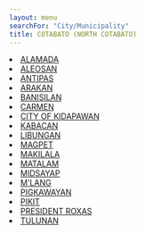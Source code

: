 ```yaml
---
layout: menu
searchFor: "City/Municipality"
title: COTABATO (NORTH COTABATO)
---
```

<li><a class="oID" href="{{site.url}}/citymuni/4701.html" value="COTABATO (NORTH COTABATO), ALAMADA" rel="external">ALAMADA</a></li><li><a class="oID" href="{{site.url}}/citymuni/4717.html" value="COTABATO (NORTH COTABATO), ALEOSAN" rel="external">ALEOSAN</a></li><li><a class="oID" href="{{site.url}}/citymuni/4715.html" value="COTABATO (NORTH COTABATO), ANTIPAS" rel="external">ANTIPAS</a></li><li><a class="oID" href="{{site.url}}/citymuni/4718.html" value="COTABATO (NORTH COTABATO), ARAKAN" rel="external">ARAKAN</a></li><li><a class="oID" href="{{site.url}}/citymuni/4716.html" value="COTABATO (NORTH COTABATO), BANISILAN" rel="external">BANISILAN</a></li><li><a class="oID" href="{{site.url}}/citymuni/4702.html" value="COTABATO (NORTH COTABATO), CARMEN" rel="external">CARMEN</a></li><li><a class="oID" href="{{site.url}}/citymuni/4704.html" value="COTABATO (NORTH COTABATO), CITY OF KIDAPAWAN" rel="external">CITY OF KIDAPAWAN</a></li><li><a class="oID" href="{{site.url}}/citymuni/4703.html" value="COTABATO (NORTH COTABATO), KABACAN" rel="external">KABACAN</a></li><li><a class="oID" href="{{site.url}}/citymuni/4705.html" value="COTABATO (NORTH COTABATO), LIBUNGAN" rel="external">LIBUNGAN</a></li><li><a class="oID" href="{{site.url}}/citymuni/4706.html" value="COTABATO (NORTH COTABATO), MAGPET" rel="external">MAGPET</a></li><li><a class="oID" href="{{site.url}}/citymuni/4707.html" value="COTABATO (NORTH COTABATO), MAKILALA" rel="external">MAKILALA</a></li><li><a class="oID" href="{{site.url}}/citymuni/4708.html" value="COTABATO (NORTH COTABATO), MATALAM" rel="external">MATALAM</a></li><li><a class="oID" href="{{site.url}}/citymuni/4709.html" value="COTABATO (NORTH COTABATO), MIDSAYAP" rel="external">MIDSAYAP</a></li><li><a class="oID" href="{{site.url}}/citymuni/4710.html" value="COTABATO (NORTH COTABATO), M'LANG" rel="external">M'LANG</a></li><li><a class="oID" href="{{site.url}}/citymuni/4711.html" value="COTABATO (NORTH COTABATO), PIGKAWAYAN" rel="external">PIGKAWAYAN</a></li><li><a class="oID" href="{{site.url}}/citymuni/4712.html" value="COTABATO (NORTH COTABATO), PIKIT" rel="external">PIKIT</a></li><li><a class="oID" href="{{site.url}}/citymuni/4713.html" value="COTABATO (NORTH COTABATO), PRESIDENT ROXAS" rel="external">PRESIDENT ROXAS</a></li><li><a class="oID" href="{{site.url}}/citymuni/4714.html" value="COTABATO (NORTH COTABATO), TULUNAN" rel="external">TULUNAN</a></li>